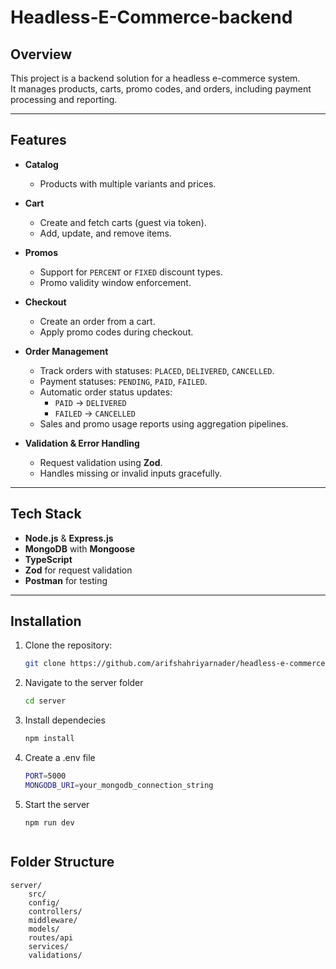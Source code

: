 # Headless-E-Commerce-backend

## Overview

This project is a backend solution for a headless e-commerce system.  
It manages products, carts, promo codes, and orders, including payment processing and reporting.

---

## Features

- **Catalog**
  - Products with multiple variants and prices.

- **Cart**
  - Create and fetch carts (guest via token).
  - Add, update, and remove items.

- **Promos**
  - Support for `PERCENT` or `FIXED` discount types.
  - Promo validity window enforcement.

- **Checkout**
  - Create an order from a cart.
  - Apply promo codes during checkout.

- **Order Management**
  - Track orders with statuses: `PLACED`, `DELIVERED`, `CANCELLED`.
  - Payment statuses: `PENDING`, `PAID`, `FAILED`.
  - Automatic order status updates:
    - `PAID` → `DELIVERED`
    - `FAILED` → `CANCELLED`
  - Sales and promo usage reports using aggregation pipelines.

- **Validation & Error Handling**
  - Request validation using **Zod**.
  - Handles missing or invalid inputs gracefully.

---

## Tech Stack

- **Node.js** & **Express.js**
- **MongoDB** with **Mongoose**
- **TypeScript**
- **Zod** for request validation
- **Postman** for testing

---

## Installation

1. Clone the repository:
    ```bash
    git clone https://github.com/arifshahriyarnader/headless-e-commerce-backend.git

2. Navigate to the server folder
    ```bash
    cd server

3. Install dependecies
    ```bash
    npm install

4. Create a .env file
    ```bash
    PORT=5000
    MONGODB_URI=your_mongodb_connection_string

5. Start the server
    ```
    npm run dev


## Folder Structure

    server/
        src/
        config/
        controllers/
        middleware/
        models/
        routes/api
        services/
        validations/